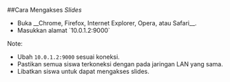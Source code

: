 ##Cara Mengakses _*Slides*_

<ul>
    <li class="fragment">Buka __Chrome, Firefox, Internet Explorer, Opera, atau Safari__.</li>
    <li class="fragment">Masukkan alamat `10.0.1.2:9000`</li>
</ul>

Note:
- Ubah `10.0.1.2:9000` sesuai koneksi.
- Pastikan semua siswa terkoneksi dengan pada jaringan LAN yang sama.
- Libatkan siswa untuk dapat mengakses slides.
